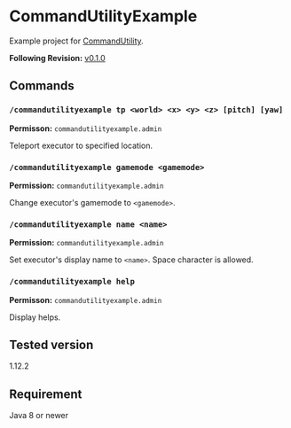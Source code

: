 # CommandUtilityExample

Example project for [CommandUtility](https://github.com/kuro46/CommandUtility).

**Following Revision:** [v0.1.0](https://github.com/kuro46/CommandUtility/tree/v0.1.0)

## Commands

### `/commandutilityexample tp <world> <x> <y> <z> [pitch] [yaw]`

**Permisson:** `commandutilityexample.admin`

Teleport executor to specified location.

### `/commandutilityexample gamemode <gamemode>`

**Permission:** `commandutilityexample.admin`

Change executor's gamemode to `<gamemode>`.

### `/commandutilityexample name <name>`

**Permission:** `commandutilityexample.admin`

Set executor's display name to `<name>`. Space character is allowed.

### `/commandutilityexample help`

**Permisson:** `commandutilityexample.admin`

Display helps.

## Tested version

1.12.2

## Requirement

Java 8 or newer
